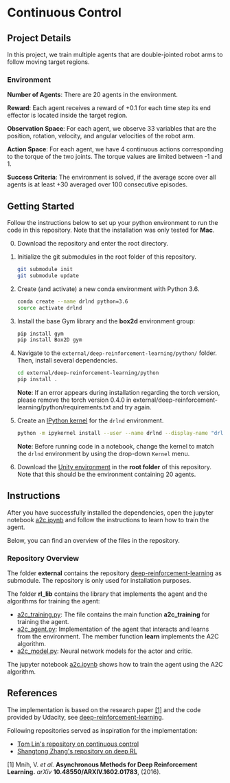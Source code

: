 # Continuous Control

## Project Details

In this project, we train multiple agents that are double-jointed robot arms to follow moving target regions. 

### Environment

**Number of Agents**: There are 20 agents in the environment.

**Reward**: Each agent receives a reward of +0.1 for each time step its end effector is located inside the target region.

**Observation Space**: For each agent, we observe 33 variables that are the position, rotation, velocity, and angular 
velocities of the robot arm.

**Action Space**: For each agent, we have 4 continuous actions corresponding to the torque of the two joints. 
The torque values are limited between -1 and 1.

**Success Criteria**: The environment is solved, if the average score over all agents is at least +30 averaged 
over 100 consecutive episodes.


## Getting Started

Follow the instructions below to set up your python environment to run the code in this repository.
Note that the installation was only tested for __Mac__.

0. Download the repository and enter the root directory.

1. Initialize the git submodules in the root folder of this repository. 

	```bash
	git submodule init
	git submodule update
	```
 
2. Create (and activate) a new conda environment with Python 3.6.

	```bash
	conda create --name drlnd python=3.6
	source activate drlnd
	```
	
3. Install the base Gym library and the **box2d** environment group:

	```bash
	pip install gym
	pip install Box2D gym
	```

4. Navigate to the `external/deep-reinforcement-learning/python/` folder.  Then, install several dependencies.

    ```bash
    cd external/deep-reinforcement-learning/python
    pip install .
    ```
    **Note**: If an error appears during installation regarding the torch version, please remove the torch version 0.4.0 in
    external/deep-reinforcement-learning/python/requirements.txt and try again.

5. Create an [IPython kernel](http://ipython.readthedocs.io/en/stable/install/kernel_install.html) for the `drlnd` environment.  
    
    ```bash
    python -m ipykernel install --user --name drlnd --display-name "drlnd"
    ```
    
    **Note**: Before running code in a notebook, change the kernel to match the `drlnd` environment by using the drop-down `Kernel` menu. 

6. Download the [Unity environment](https://s3-us-west-1.amazonaws.com/udacity-drlnd/P2/Reacher/Reacher.app.zip)  in the **root folder** of this repository. Note that this should be the environment containing 20 agents.

    
## Instructions

After you have successfully installed the dependencies, open the jupyter notebook [a2c.ipynb](a2c.ipynb) 
and follow the instructions to learn how to train the agent.

Below, you can find an overview of the files in the repository.

### Repository Overview

The folder **external** contains the repository [deep-reinforcement-learning](https://github.com/udacity/deep-reinforcement-learning#dependencies) 
as submodule. The repository is only used for installation purposes.

The folder **rl_lib** contains the library that implements the agent and the algorithms for training the agent: 

- [a2c_training.py](rl_lib/a2c_training.py): The file contains the main function **a2c_training** for training the agent. 
- [a2c_agent.py](rl_lib/a2c_agent.py): Implementation of the agent that interacts and learns from the environment. 
                               The member function **learn** implements the A2C algorithm.
- [a2c_model.py](rl_lib/a2c_model.py): Neural network models for the actor and critic.

The jupyter notebook [a2c.ipynb](a2c.ipynb) shows how to train the agent using the A2C algorithm.

## References 

The implementation is based on the research paper [[1]](#1) and the code provided by Udacity, see 
[deep-reinforcement-learning](https://github.com/udacity/deep-reinforcement-learning#dependencies).

Following repositories served as inspiration for the implementation:

- [Tom Lin's repository on continuous control](https://github.com/TomLin/RLND-project/tree/master/p2-continuous-control)
- [Shangtong Zhang's repository on deep RL](https://github.com/ShangtongZhang/DeepRL)

<a id="1">[1]</a> 
Mnih, V. *et al.* 
**Asynchronous Methods for Deep Reinforcement Learning.**
*arXiv* **10.48550/ARXIV.1602.01783**, (2016).
